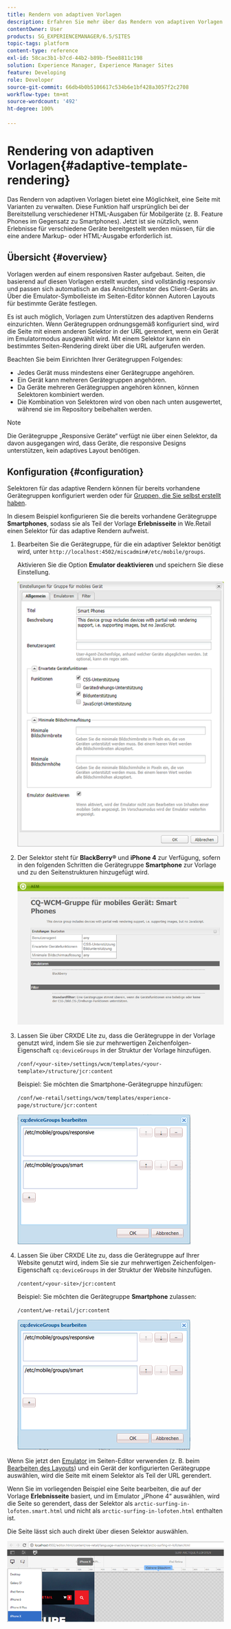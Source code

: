 ```yaml
---
title: Rendern von adaptiven Vorlagen
description: Erfahren Sie mehr über das Rendern von adaptiven Vorlagen in Adobe Experience Manager.
contentOwner: User
products: SG_EXPERIENCEMANAGER/6.5/SITES
topic-tags: platform
content-type: reference
exl-id: 58cac3b1-b7cd-44b2-b89b-f5ee8811c198
solution: Experience Manager, Experience Manager Sites
feature: Developing
role: Developer
source-git-commit: 66db4b0b5106617c534b6e1bf428a3057f2c2708
workflow-type: tm+mt
source-wordcount: '492'
ht-degree: 100%

---
```


# Rendering von adaptiven Vorlagen{#adaptive-template-rendering}

Das Rendern von adaptiven Vorlagen bietet eine Möglichkeit, eine Seite mit Varianten zu verwalten. Diese Funktion half ursprünglich bei der Bereitstellung verschiedener HTML-Ausgaben für Mobilgeräte (z. B. Feature Phones im Gegensatz zu Smartphones). Jetzt ist sie nützlich, wenn Erlebnisse für verschiedene Geräte bereitgestellt werden müssen, für die eine andere Markup- oder HTML-Ausgabe erforderlich ist.

## Übersicht {#overview}

Vorlagen werden auf einem responsiven Raster aufgebaut. Seiten, die basierend auf diesen Vorlagen erstellt wurden, sind vollständig responsiv und passen sich automatisch an das Ansichtsfenster des Client-Geräts an. Über die Emulator-Symbolleiste im Seiten-Editor können Autoren Layouts für bestimmte Geräte festlegen.

Es ist auch möglich, Vorlagen zum Unterstützen des adaptiven Renderns einzurichten. Wenn Gerätegruppen ordnungsgemäß konfiguriert sind, wird die Seite mit einem anderen Selektor in der URL gerendert, wenn ein Gerät im Emulatormodus ausgewählt wird. Mit einem Selektor kann ein bestimmtes Seiten-Rendering direkt über die URL aufgerufen werden.

Beachten Sie beim Einrichten Ihrer Gerätegruppen Folgendes:

* Jedes Gerät muss mindestens einer Gerätegruppe angehören.
* Ein Gerät kann mehreren Gerätegruppen angehören.
* Da Geräte mehreren Gerätegruppen angehören können, können Selektoren kombiniert werden.
* Die Kombination von Selektoren wird von oben nach unten ausgewertet, während sie im Repository beibehalten werden.

>[!NOTE]
>
>Die Gerätegruppe „Responsive Geräte“ verfügt nie über einen Selektor, da davon ausgegangen wird, dass Geräte, die responsive Designs unterstützen, kein adaptives Layout benötigen.

## Konfiguration {#configuration}

Selektoren für das adaptive Rendern können für bereits vorhandene Gerätegruppen konfiguriert werden oder für [Gruppen, die Sie selbst erstellt haben](/help/sites-developing/mobile.md#device-groups).

In diesem Beispiel konfigurieren Sie die bereits vorhandene Gerätegruppe **Smartphones**, sodass sie als Teil der Vorlage **Erlebnisseite** in We.Retail einen Selektor für das adaptive Rendern aufweist.

1. Bearbeiten Sie die Gerätegruppe, für die ein adaptiver Selektor benötigt wird, unter `http://localhost:4502/miscadmin#/etc/mobile/groups`.

   Aktivieren Sie die Option **Emulator deaktivieren** und speichern Sie diese Einstellung.

   ![chlimage_1-157](assets/chlimage_1-157.png)

1. Der Selektor steht für **BlackBerry®** und **iPhone 4** zur Verfügung, sofern in den folgenden Schritten die Gerätegruppe **Smartphone** zur Vorlage und zu den Seitenstrukturen hinzugefügt wird.

   ![chlimage_1-158](assets/chlimage_1-158.png)

1. Lassen Sie über CRXDE Lite zu, dass die Gerätegruppe in der Vorlage genutzt wird, indem Sie sie zur mehrwertigen Zeichenfolgen-Eigenschaft `cq:deviceGroups` in der Struktur der Vorlage hinzufügen.

   `/conf/<your-site>/settings/wcm/templates/<your-template>/structure/jcr:content`

   Beispiel: Sie möchten die Smartphone-Gerätegruppe hinzufügen:

   `/conf/we-retail/settings/wcm/templates/experience-page/structure/jcr:content`

   ![chlimage_1-159](assets/chlimage_1-159.png)

1. Lassen Sie über CRXDE Lite zu, dass die Gerätegruppe auf Ihrer Website genutzt wird, indem Sie sie zur mehrwertigen Zeichenfolgen-Eigenschaft `cq:deviceGroups` in der Struktur der Website hinzufügen.

   `/content/<your-site>/jcr:content`

   Beispiel: Sie möchten die Gerätegruppe **Smartphone** zulassen:

   `/content/we-retail/jcr:content`

   ![chlimage_1-160](assets/chlimage_1-160.png)

Wenn Sie jetzt den [Emulator](/help/sites-authoring/responsive-layout.md#layout-definitions-device-emulation-and-breakpoints) im Seiten-Editor verwenden (z. B. beim [Bearbeiten des Layouts](/help/sites-authoring/responsive-layout.md)) und ein Gerät der konfigurierten Gerätegruppe auswählen, wird die Seite mit einem Selektor als Teil der URL gerendert.

Wenn Sie im vorliegenden Beispiel eine Seite bearbeiten, die auf der Vorlage **Erlebnisseite** basiert, und im Emulator „iPhone 4“ auswählen, wird die Seite so gerendert, dass der Selektor als `arctic-surfing-in-lofoten.smart.html` und nicht als `arctic-surfing-in-lofoten.html` enthalten ist.

Die Seite lässt sich auch direkt über diesen Selektor auswählen.

![chlimage_1-161](assets/chlimage_1-161.png)
